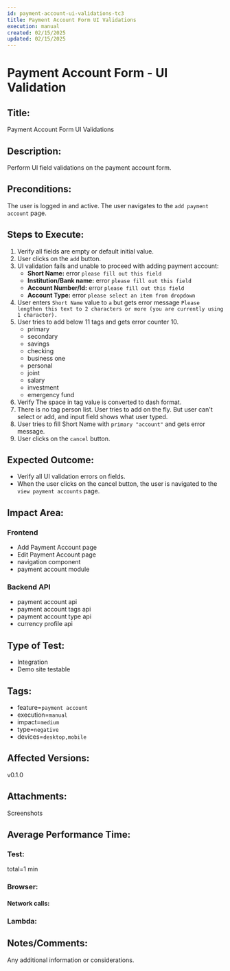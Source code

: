 ```yaml
---
id: payment-account-ui-validations-tc3
title: Payment Account Form UI Validations
execution: manual
created: 02/15/2025
updated: 02/15/2025
---
```


# Payment Account Form - UI Validation

## Title:

Payment Account Form UI Validations

## Description:

Perform UI field validations on the payment account form.

## Preconditions:

The user is logged in and active. The user navigates to the `add payment account` page.

## Steps to Execute:

1. Verify all fields are empty or default initial value.
2. User clicks on the `add` button.
3. UI validation fails and unable to proceed with adding payment account:
   - **Short Name:** error `please fill out this field`
   - **Institution/Bank name:** error `please fill out this field`
   - **Account Number/Id:** error `please fill out this field`
   - **Account Type:** error `please select an item from dropdown`
4. User enters `Short Name` value to `a` but gets error message `Please lengthen this text to 2 characters or more (you are currently using 1 character).`
5. User tries to add below 11 tags and gets error counter 10.
   - primary
   - secondary
   - savings
   - checking
   - business one
   - personal
   - joint
   - salary
   - investment
   - emergency fund
6. Verify The space in tag value is converted to dash format.
7. There is no tag person list. User tries to add on the fly. But user can't select or add, and input field shows what user typed.
8. User tries to fill Short Name with `primary "account"` and gets error message.
9. User clicks on the `cancel` button.

## Expected Outcome:

- Verify all UI validation errors on fields.
- When the user clicks on the cancel button, the user is navigated to the `view payment accounts` page.

## Impact Area:

### Frontend

- Add Payment Account page
- Edit Payment Account page
- navigation component
- payment account module

### Backend API

- payment account api
- payment account tags api
- payment account type api
- currency profile api

## Type of Test:

- Integration
- Demo site testable

## Tags:

- feature=`payment account`
- execution=`manual`
- impact=`medium`
- type=`negative`
- devices=`desktop,mobile`

## Affected Versions:

v0.1.0

## Attachments:

Screenshots

## Average Performance Time:

### Test:

total=1 min

### Browser:

#### Network calls:

### Lambda:

## Notes/Comments:

Any additional information or considerations.
